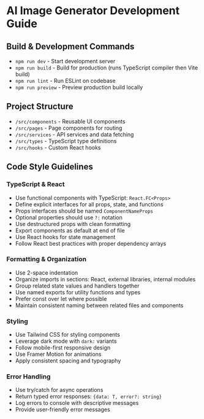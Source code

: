 # AI Image Generator Development Guide

## Build & Development Commands
- `npm run dev` - Start development server
- `npm run build` - Build for production (runs TypeScript compiler then Vite build)
- `npm run lint` - Run ESLint on codebase
- `npm run preview` - Preview production build locally

## Project Structure
- `/src/components` - Reusable UI components
- `/src/pages` - Page components for routing
- `/src/services` - API services and data fetching
- `/src/types` - TypeScript type definitions
- `/src/hooks` - Custom React hooks

## Code Style Guidelines

### TypeScript & React
- Use functional components with TypeScript: `React.FC<Props>`
- Define explicit interfaces for all props, state, and functions
- Props interfaces should be named `ComponentNameProps`
- Optional properties should use `?:` notation
- Use destructured props with clean formatting
- Export components as default at end of file
- Use React hooks for state management
- Follow React best practices with proper dependency arrays

### Formatting & Organization
- Use 2-space indentation
- Organize imports in sections: React, external libraries, internal modules
- Group related state values and handlers together
- Use named exports for utility functions and types
- Prefer const over let where possible
- Maintain consistent naming between related files and components

### Styling
- Use Tailwind CSS for styling components
- Leverage dark mode with `dark:` variants
- Follow mobile-first responsive design
- Use Framer Motion for animations
- Apply consistent spacing and typography

### Error Handling
- Use try/catch for async operations
- Return typed error responses: `{data: T, error?: string}`
- Log errors to console with descriptive messages
- Provide user-friendly error messages
